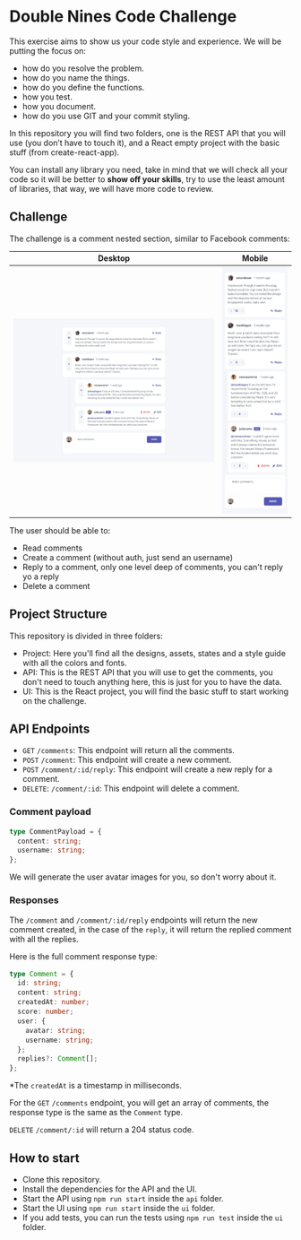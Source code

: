 # Double Nines Code Challenge

This exercise aims to show us your code style and experience. We will be putting the focus on:

- how do you resolve the problem.
- how do you name the things.
- how do you define the functions.
- how you test.
- how you document.
- how do you use GIT and your commit styling.

In this repository you will find two folders, one is the REST API that you will use (you don’t have to touch it), and a React empty project with the basic stuff (from create-react-app).

You can install any library you need, take in mind that we will check all your code so it will be better to **show off your skills**, try to use the least amount of libraries, that way, we will have more code to review.

## Challenge

The challenge is a comment nested section, similar to Facebook comments:

| Desktop                                               | Mobile                                              |
| ----------------------------------------------------- | --------------------------------------------------- |
| ![Desktop Design](/project/design/desktop-design.jpg) | ![Mobile Design](/project/design/mobile-design.jpg) |

The user should be able to:

- Read comments
- Create a comment (without auth, just send an username)
- Reply to a comment, only one level deep of comments, you can't reply yo a reply
- Delete a comment

## Project Structure

This repository is divided in three folders:

- Project: Here you'll find all the designs, assets, states and a style guide with all the colors and fonts.
- API: This is the REST API that you will use to get the comments, you don't need to touch anything here, this is just for you to have the data.
- UI: This is the React project, you will find the basic stuff to start working on the challenge.

## API Endpoints

- `GET` `/comments`: This endpoint will return all the comments.
- `POST` `/comment`: This endpoint will create a new comment.
- `POST` `/comment/:id/reply`: This endpoint will create a new reply for a comment.
- `DELETE`: `/comment/:id`: This endpoint will delete a comment.

### Comment payload

```ts
type CommentPayload = {
  content: string;
  username: string;
};
```

We will generate the user avatar images for you, so don't worry about it.

### Responses

The `/comment` and `/comment/:id/reply` endpoints will return the new comment created, in the case of the `reply`, it will return the replied comment with all the replies.

Here is the full comment response type:

```ts
type Comment = {
  id: string;
  content: string;
  createdAt: number;
  score: number;
  user: {
    avatar: string;
    username: string;
  };
  replies?: Comment[];
};
```

\*The `createdAt` is a timestamp in milliseconds.

For the `GET` `/comments` endpoint, you will get an array of comments, the response type is the same as the `Comment` type.

`DELETE` `/comment/:id` will return a 204 status code.

## How to start

- Clone this repository.
- Install the dependencies for the API and the UI.
- Start the API using `npm run start` inside the `api` folder.
- Start the UI using `npm run start` inside the `ui` folder.
- If you add tests, you can run the tests using `npm run test` inside the `ui` folder.
